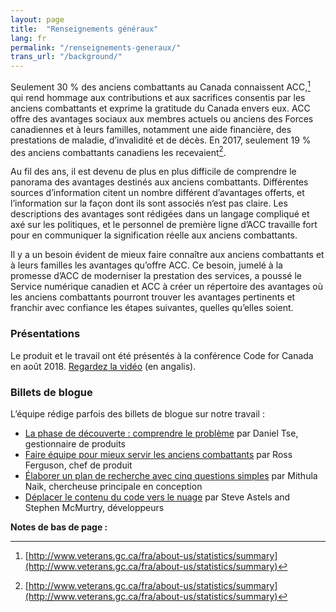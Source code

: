 ```yaml
---
layout: page
title:  "Renseignements généraux"
lang: fr
permalink: "/renseignements-generaux/"
trans_url: "/background/"
---
```


Seulement 30 % des anciens combattants au Canada connaissent ACC,[^1] qui rend hommage aux contributions et aux sacrifices consentis par les anciens combattants et exprime la gratitude du Canada envers eux. ACC offre des avantages sociaux aux membres actuels ou anciens des Forces canadiennes et à leurs familles, notamment une aide financière, des prestations de maladie, d’invalidité et de décès. En 2017, seulement 19 % des anciens combattants canadiens les recevaient[^2].

Au fil des ans, il est devenu de plus en plus difficile de comprendre le panorama des avantages destinés aux anciens combattants. Différentes sources d’information citent un nombre différent d’avantages offerts, et l’information sur la façon dont ils sont associés n’est pas claire. Les descriptions des avantages sont rédigées dans un langage compliqué et axé sur les politiques, et le personnel de première ligne d’ACC travaille fort pour en communiquer la signification réelle aux anciens combattants.

Il y a un besoin évident de mieux faire connaître aux anciens combattants et à leurs familles les avantages qu’offre ACC. Ce besoin, jumelé à la promesse d’ACC de moderniser la prestation des services, a poussé le Service numérique canadien et ACC à créer un répertoire des avantages où les anciens combattants pourront trouver les avantages pertinents et franchir avec confiance les étapes suivantes, quelles qu’elles soient.

### Présentations

Le produit et le travail ont été présentés à la conférence Code for Canada en août 2018. [Regardez la vidéo](https://www.youtube.com/watch?v=0EqcDVPtbX4) (en angalis).

### Billets de blogue

L’équipe rédige parfois des billets de blogue sur notre travail :

* [La phase de découverte : comprendre le problème](https://medium.com/@servnumcanadien/la-phase-de-d%C3%A9couverte-comprendre-le-probl%C3%A8me-d6658ff9a48f) par Daniel Tse, gestionnaire de produits
* [Faire équipe pour mieux servir les anciens combattants](https://medium.com/@servnumcanadien/faire-%C3%A9quipe-pour-mieux-servir-les-anciens-combattants-8f42fc13386a) par Ross Ferguson, chef de produit
* [Élaborer un plan de recherche avec cinq questions simples](https://medium.com/@servnumcanadien/%C3%A9laborer-un-plan-de-recherche-avec-cinq-questions-simples-20b16f526b05) par Mithula Naik, chercheuse principale en conception
* [Déplacer le contenu du code vers le nuage](https://medium.com/@servnumcanadien/d%C3%A9placer-le-contenu-du-code-vers-le-nuage-bcc48848695e) par Steve Astels and Stephen McMurtry, développeurs

**Notes de bas de page :**

[^1]: [http://www.veterans.gc.ca/fra/about-us/statistics/summary](http://www.veterans.gc.ca/fra/about-us/statistics/summary)
[^2]: [http://www.veterans.gc.ca/fra/about-us/statistics/summary](http://www.veterans.gc.ca/fra/about-us/statistics/summary)
